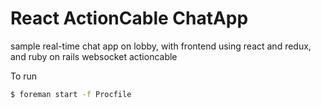 # React ActionCable ChatApp

sample real-time chat app on lobby, with frontend using react and redux, and ruby on rails websocket actioncable

To run
```bash
$ foreman start -f Procfile
```
